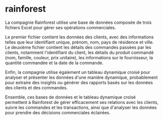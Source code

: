 # rainforest
La compagnie Rainforest utilise une base de données composée de trois fichiers Excel pour gérer ses opérations commerciales. 

Le premier fichier contient les données des clients, avec des informations telles que leur identifiant unique, prénom, nom, pays de résidence et ville. Le deuxième fichier contient les détails des commandes passées par les clients, notamment l'identifiant du client, les détails du produit commandé (nom, famille, couleur, prix unitaire), les informations sur le fournisseur, la quantité commandée et la date de la commande. 

Enfin, la compagnie utilise également un tableau dynamique croisé pour analyser et présenter les données d'une manière dynamique, probablement pour extraire des insights ou générer des rapports basés sur les données des clients et des commandes.

Ensemble, ces bases de données et le tableau dynamique croisé permettent à Rainforest de gérer efficacement ses relations avec les clients, suivre les commandes et les transactions, ainsi que d'analyser les données pour prendre des décisions commerciales éclairées.
